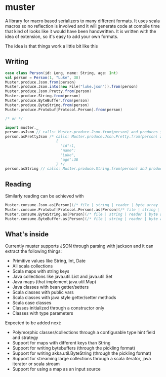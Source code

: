 # muster

A library for macro based serializers to many different formats.
It uses scala macros so no reflection is involved and it will generate code at compile time
that kind of looks like it would have been handwritten.  It is written with the idea of extension, so it's easy to
add your own formats.

The idea is that things work a little bit like this

## Writing

```scala
case class Person(id: Long, name: String, age: Int)
val person = Person(1, "Luke", 38)
Muster.produce.Json.from(person)
Muster.produce.Json.into(new File("luke.json")).from(person)
Muster.produce.Json.Pretty.from(person)
Muster.produce.String.from(person)
Muster.produce.ByteBuffer.from(person)
Muster.produce.ByteString.from(person)
Muster.produce.Protobuf[Protocol.Person].from(person)

/* or */

import muster._
person.asJson // calls: Muster.produce.Json.from(person) and produces {"id":1,"name":"Luke","age":38}
person.asPrettyJson /* calls: Muster.produce.Json.Pretty.from(person) and produces
                       {
                         "id":1,
                         "name":
                         "Luke",
                         "age":38
                       } */
person.asString // calls: Muster.produce.String.from(person) and produces Person(id: 1, name: "Luke", age: 38)
```

## Reading

Similarly reading can be achieved with

```scala
Muster.consume.Json.as[Person](/* file | string | reader | byte array | input stream | URL */ input)
Muster.consume.Protobuf[Protocol.Person].as[Person](/* file | string | reader | byte array | input stream | URL */ input)
Muster.consume.ByteString.as[Person](/* file | string | reader | byte array | input stream | URL */ input)
Muster.consume.ByteBuffer.as[Person](/* file | string | reader | byte array | input stream | URL */ input)
```

## What's inside

Currently muster supports JSON through parsing with jackson and it can extract the following things:
* Primitive values like String, Int, Date
* All scala collections
* Scala maps with string keys
* Java collections like java.util.List and java.util.Set
* Java maps (that implement java.util.Map)
* Java classes with bean getter/setters
* Scala classes with public vars
* Scala classes with java style getter/setter methods
* Scala case classes
* Classes initialized through a constructor only
* Classes with type parameters


Expected to be added next:
* Polymorphic classes/collections through a configurable type hint field and strategy
* Support for maps with different keys than String
* Support for writing bytebuffers (through the pickling format)
* Support for writing akka.util.ByteString (through the pickling format)
* Support for streaming large collections through a scala iterator, java iterator or scala stream
* Support for using a map as an input source
